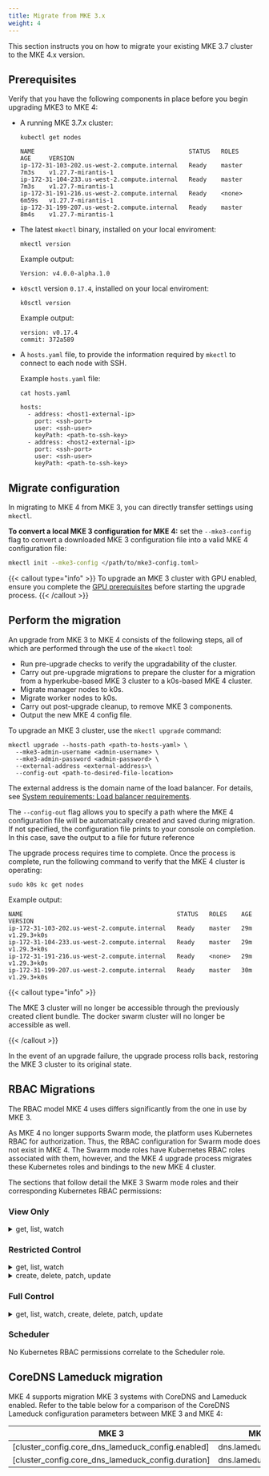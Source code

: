 ```yaml
---
title: Migrate from MKE 3.x
weight: 4
---
```


This section instructs you on how to migrate your existing MKE 3.7 cluster to the MKE 4.x version.

## Prerequisites

Verify that you have the following components in place before you begin upgrading MKE3 to MKE 4:

- A running MKE 3.7.x cluster:

  ```shell
  kubectl get nodes
  ```

  ```shell
  NAME                                           STATUS   ROLES    AGE     VERSION
  ip-172-31-103-202.us-west-2.compute.internal   Ready    master   7m3s    v1.27.7-mirantis-1
  ip-172-31-104-233.us-west-2.compute.internal   Ready    master   7m3s    v1.27.7-mirantis-1
  ip-172-31-191-216.us-west-2.compute.internal   Ready    <none>   6m59s   v1.27.7-mirantis-1
  ip-172-31-199-207.us-west-2.compute.internal   Ready    master   8m4s    v1.27.7-mirantis-1
  ```

- The latest `mkectl` binary, installed on your local enviroment:

  ```shell
  mkectl version
  ```

  Example output:

  ```shell
  Version: v4.0.0-alpha.1.0
  ```

- `k0sctl` version `0.17.4`, installed on your local enviroment:

  ```shell
  k0sctl version
  ```

  Example output:

  ```shell
  version: v0.17.4
  commit: 372a589
  ```

- A `hosts.yaml` file, to provide the information required by `mkectl` to
  connect to each node with SSH.

  Example `hosts.yaml` file:

  ```shell
  cat hosts.yaml
  ```

  ```shell
  hosts:
    - address: <host1-external-ip>
      port: <ssh-port>
      user: <ssh-user>
      keyPath: <path-to-ssh-key>
    - address: <host2-external-ip>
      port: <ssh-port>
      user: <ssh-user>
      keyPath: <path-to-ssh-key>
  ```

## Migrate configuration

In migrating to MKE 4 from MKE 3, you can directly transfer settings using `mkectl`.

**To convert a local MKE 3 configuration for MKE 4:** set the `--mke3-config` flag
to convert a downloaded MKE 3 configuration file into a valid MKE 4 configuration
file:

```bash
mkectl init --mke3-config </path/to/mke3-config.toml>
```

{{< callout type="info" >}} To upgrade an MKE 3 cluster with GPU enabled,
ensure you complete the [GPU prerequisites](/docs/operations/gpu/#prerequisites) before
starting the upgrade process. {{< /callout >}}

## Perform the migration

An upgrade from MKE 3 to MKE 4 consists of the following steps, all of which
are performed through the use of the `mkectl` tool:

- Run pre-upgrade checks to verify the upgradability of the cluster.
- Carry out pre-upgrade migrations to prepare the cluster for a migration from
  a hyperkube-based MKE 3 cluster to a k0s-based MKE 4 cluster.
- Migrate manager nodes to k0s.
- Migrate worker nodes to k0s.
- Carry out post-upgrade cleanup, to remove MKE 3 components.
- Output the new MKE 4 config file.

To upgrade an MKE 3 cluster, use the `mkectl upgrade` command:

```shell
mkectl upgrade --hosts-path <path-to-hosts-yaml> \
  --mke3-admin-username <admin-username> \
  --mke3-admin-password <admin-password> \
  --external-address <external-address>\
  --config-out <path-to-desired-file-location>
```

The external address is the domain name of the load balancer. For details,
see [System requirements: Load balancer requirements](../getting-started/system-requirements#load-balancer-requirements).

The `--config-out` flag allows you to specify a path where the MKE 4 configuration
file will be automatically created and saved during migration. If not specified,
the configuration file prints to your console on completion. In this case, save
the output to a file for future reference

The upgrade process requires time to complete. Once the process is complete,
run the following command to verify that the MKE 4 cluster is operating:

```shell
sudo k0s kc get nodes
```

Example output:

```shell
NAME                                           STATUS   ROLES    AGE   VERSION
ip-172-31-103-202.us-west-2.compute.internal   Ready    master   29m   v1.29.3+k0s
ip-172-31-104-233.us-west-2.compute.internal   Ready    master   29m   v1.29.3+k0s
ip-172-31-191-216.us-west-2.compute.internal   Ready    <none>   29m   v1.29.3+k0s
ip-172-31-199-207.us-west-2.compute.internal   Ready    master   30m   v1.29.3+k0s
```

{{< callout type="info" >}}

The MKE 3 cluster will no longer be accessible through the previously created
client bundle. The docker swarm cluster will no longer be accessible as well.

{{< /callout >}}

In the event of an upgrade failure, the upgrade process rolls back,
restoring the MKE 3 cluster to its original state.

## RBAC Migrations

The RBAC model MKE 4 uses differs significantly from the one in use by MKE 3.

As MKE 4 no longer supports Swarm mode, the platform uses Kubernetes RBAC for authorization. Thus, the RBAC configuration for Swarm mode does not exist in MKE 4. The Swarm mode roles have Kubernetes RBAC roles associated with them, however, and the MKE 4 upgrade process migrates these
Kubernetes roles and bindings to the new MKE 4 cluster.

The sections that follow detail the MKE 3 Swarm mode roles and their corresponding
Kubernetes RBAC permissions:

### View Only

<details>
<summary>get, list, watch</summary>

- CertificateSigningRequest
- ClusterRoleBinding
- ClusterRole
- ComponentStatus
- ConfigMap
- ControllerRevision
- CronJob
- CustomResourceDefinition
- DaemonSet
- Deployment
- Endpoint
- Event
- ExternalAdmissionHookConfiguration
- HorizontalPodAutoscaler
- Ingress
- InitializerConfiguration
- Job
- LimitRange
- Namespace
- NetworkPolicy
- Node
- PersistentVolumeClaim
- PersistentVolume
- PodDisruptionBudget
- PodPreset
- Pod
- PodTemplate
- ReplicaSet
- ReplicationController
- ResourceQuota
- RoleBinding
- Role
- ServiceAccount
- Service
- Stack
- StatefulSet
- StorageClass
- ThirdPartyResource
- User

</details>

### Restricted Control

<details>
<summary>get, list, watch</summary>

- ClusterRoles
- ClusterRoleBindings
- Namespaces
- Nodes
- ResourceQuotas
- NamespaceRoles
- NamespaceRoleBindings
- StorageClasses
- Users

</details>

<details>
<summary>create, delete, patch, update</summary>

- CertificateSigningRequest
- ComponentStatus
- ConfigMap
- ControllerRevision
- CronJob
- CustomResourceDefinition
- DaemonSet
- Deployment
- Endpoint
- Event
- ExternalAdmissionHookConfiguration
- HorizontalPodAutoscaler
- Ingress
- InitializerConfiguration
- Job
- LimitRange
- NetworkPolicy
- PersistentVolumeClaim
- PersistentVolume
- PodDisruptionBudget
- PodPreset
- Pod
- PodTemplate
- ReplicaSet
- ReplicationController
- RoleBinding
- Role
- Secret
- ServiceAccount
- Service
- Stack
- StatefulSet
- ThirdPartyResource

</details>

### Full Control

<details>
<summary>get, list, watch, create, delete, patch, update</summary>

- CertificateSigningRequest
- ClusterRoleBinding
- ClusterRole
- ComponentStatus
- ConfigMap
- ControllerRevision
- CronJob
- CustomResourceDefinition
- DaemonSet
- Deployment
- Endpoint
- Event
- ExternalAdmissionHookConfiguration
- HorizontalPodAutoscaler
- Ingress
- InitializerConfiguration
- Job
- LimitRange
- Namespace
- NetworkPolicy
- Node
- PersistentVolumeClaim
- PersistentVolume
- PodDisruptionBudget
- PodPreset
- Pod
- PodTemplate
- ReplicaSet
- ReplicationController
- ResourceQuota
- RoleBinding
- Role
- ServiceAccount
- Service
- Stack
- StatefulSet
- StorageClass
- ThirdPartyResource
- User

</details>

### Scheduler

No Kubernetes RBAC permissions correlate to the Scheduler role.

## CoreDNS Lameduck migration

MKE 4 supports migration MKE 3 systems with CoreDNS and Lameduck enabled. Refer
to the table below for a comparison of the CoreDNS Lameduck configuration
parameters between MKE 3 and MKE 4:

| MKE 3                                                 | MKE 4                                                                                                                                                                                                                                                                                                                                                                                                                |
|-------------------------------------------------------|----------------------------------------------------------------------------------------------------------------------------------------------------------------------------------------------------------------------------------------------------------------------------------------------------------------------------------------------------------------------------------------------------------------------|
| [cluster_config.core_dns_lameduck_config.enabled]     |  dns.lameduck.enabled                                                                                                                                                                                                                                                                                                                                                                                           |
| [cluster_config.core_dns_lameduck_config.duration]    |  dns.lameduck.duration                                                                                                                                                                                                                                                                                                                                                                                       |

